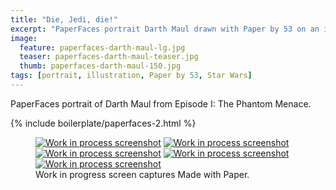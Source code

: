 ```yaml
---
title: "Die, Jedi, die!"
excerpt: "PaperFaces portrait Darth Maul drawn with Paper by 53 on an iPad."
image: 
  feature: paperfaces-darth-maul-lg.jpg
  teaser: paperfaces-darth-maul-teaser.jpg
  thumb: paperfaces-darth-maul-150.jpg
tags: [portrait, illustration, Paper by 53, Star Wars]
---
```


PaperFaces portrait of Darth Maul from Episode I: The Phantom Menace.

{% include boilerplate/paperfaces-2.html %}

<figure class="third">
	<a href="{{ site.url }}/assets/images/paperfaces-darth-maul-process-1-lg.jpg"><img src="{{ site.url }}/assets/images/paperfaces-darth-maul-process-1-600.jpg" alt="Work in process screenshot"></a>
	<a href="{{ site.url }}/assets/images/paperfaces-darth-maul-process-2-lg.jpg"><img src="{{ site.url }}/assets/images/paperfaces-darth-maul-process-2-600.jpg" alt="Work in process screenshot"></a>
	<a href="{{ site.url }}/assets/images/paperfaces-darth-maul-process-3-lg.jpg"><img src="{{ site.url }}/assets/images/paperfaces-darth-maul-process-3-600.jpg" alt="Work in process screenshot"></a>
	<a href="{{ site.url }}/assets/images/paperfaces-darth-maul-process-4-lg.jpg"><img src="{{ site.url }}/assets/images/paperfaces-darth-maul-process-4-600.jpg" alt="Work in process screenshot"></a>
	<a href="{{ site.url }}/assets/images/paperfaces-darth-maul-process-5-lg.jpg"><img src="{{ site.url }}/assets/images/paperfaces-darth-maul-process-5-600.jpg" alt="Work in process screenshot"></a>
	<figcaption>Work in progress screen captures Made with Paper.</figcaption>
</figure>

